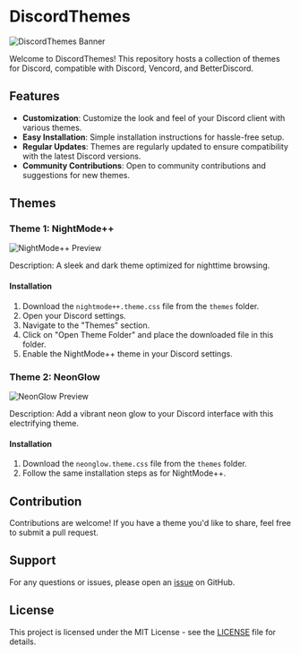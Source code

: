# DiscordThemes

![DiscordThemes Banner](images/discord_themes_banner.png)

Welcome to DiscordThemes! This repository hosts a collection of themes for Discord, compatible with Discord, Vencord, and BetterDiscord.

## Features

- **Customization**: Customize the look and feel of your Discord client with various themes.
- **Easy Installation**: Simple installation instructions for hassle-free setup.
- **Regular Updates**: Themes are regularly updated to ensure compatibility with the latest Discord versions.
- **Community Contributions**: Open to community contributions and suggestions for new themes.

## Themes

### Theme 1: NightMode++

![NightMode++ Preview](images/nightmode_preview.png)

Description: A sleek and dark theme optimized for nighttime browsing.

#### Installation
1. Download the `nightmode++.theme.css` file from the `themes` folder.
2. Open your Discord settings.
3. Navigate to the "Themes" section.
4. Click on "Open Theme Folder" and place the downloaded file in this folder.
5. Enable the NightMode++ theme in your Discord settings.

### Theme 2: NeonGlow

![NeonGlow Preview](images/neonglow_preview.png)

Description: Add a vibrant neon glow to your Discord interface with this electrifying theme.

#### Installation
1. Download the `neonglow.theme.css` file from the `themes` folder.
2. Follow the same installation steps as for NightMode++.

## Contribution

Contributions are welcome! If you have a theme you'd like to share, feel free to submit a pull request.

## Support

For any questions or issues, please open an [issue](https://github.com/yourusername/DiscordThemes/issues) on GitHub.

## License

This project is licensed under the MIT License - see the [LICENSE](LICENSE) file for details.
